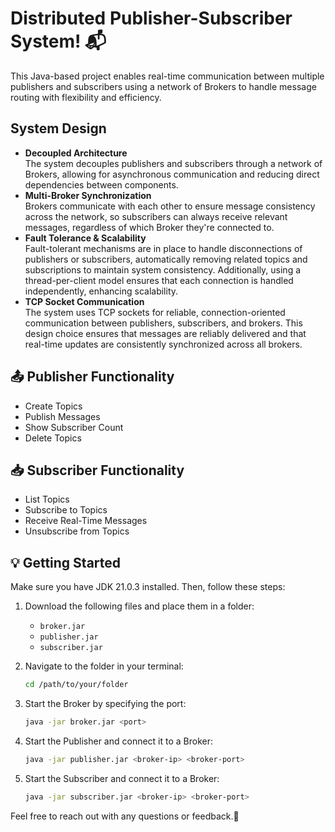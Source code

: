 # Distributed Publisher-Subscriber System! 📬

This Java-based project enables real-time communication between multiple publishers and subscribers using a network of Brokers to handle message routing with flexibility and efficiency.

## System Design
- **Decoupled Architecture** <br>
  The system decouples publishers and subscribers through a network of Brokers, allowing for asynchronous communication and reducing direct dependencies between components.
- **Multi-Broker Synchronization** <br>
  Brokers communicate with each other to ensure message consistency across the network, so subscribers can always receive relevant messages, regardless of which Broker they're connected to.
- **Fault Tolerance & Scalability** <br>
  Fault-tolerant mechanisms are in place to handle disconnections of publishers or subscribers, automatically removing related topics and subscriptions to maintain system consistency. Additionally, using a thread-per-client model ensures that each connection is handled independently, enhancing scalability.
- **TCP Socket Communication** <br>
  The system uses TCP sockets for reliable, connection-oriented communication between publishers, subscribers, and brokers. This design choice ensures that messages are reliably delivered and that real-time updates are consistently synchronized across all brokers.

## 📤 Publisher Functionality
- Create Topics
- Publish Messages
- Show Subscriber Count
- Delete Topics

## 📥 Subscriber Functionality
- List Topics
- Subscribe to Topics
- Receive Real-Time Messages
- Unsubscribe from Topics


## 💡 Getting Started
Make sure you have JDK 21.0.3 installed. Then, follow these steps:

1. Download the following files and place them in a folder:
   - `broker.jar`
   - `publisher.jar`
   - `subscriber.jar`

2. Navigate to the folder in your terminal:
   ```bash
   cd /path/to/your/folder
   ```
3. Start the Broker by specifying the port:
   ```bash
   java -jar broker.jar <port>
   ```
4. Start the Publisher and connect it to a Broker:
   ```bash
   java -jar publisher.jar <broker-ip> <broker-port>
   ```
5. Start the Subscriber and connect it to a Broker:
   ```bash
   java -jar subscriber.jar <broker-ip> <broker-port>
   ```

Feel free to reach out with any questions or feedback.👋
